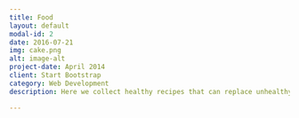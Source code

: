 ```yaml
---
title: Food
layout: default
modal-id: 2
date: 2016-07-21
img: cake.png
alt: image-alt
project-date: April 2014
client: Start Bootstrap
category: Web Development
description: Here we collect healthy recipes that can replace unhealthy yummy food.

---
```

